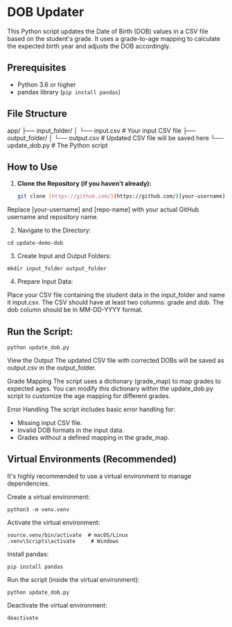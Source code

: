 # DOB Updater

This Python script updates the Date of Birth (DOB) values in a CSV file based on the student's grade. It uses a grade-to-age mapping to calculate the expected birth year and adjusts the DOB accordingly.

## Prerequisites

* Python 3.6 or higher
* pandas library (`pip install pandas`)

## File Structure

app/
├── input_folder/
│   └── input.csv      # Your input CSV file
├── output_folder/
│   └── output.csv     # Updated CSV file will be saved here
└── update_dob.py    # The Python script

## How to Use

1. **Clone the Repository (if you haven't already):**
   ```bash
   git clone [https://github.com/](https://github.com/)[your-username]/[repo-name].git
Replace [your-username] and [repo-name] with your actual GitHub username and repository name.

2. Navigate to the Directory:

```
cd update-demo-dob
```

3. Create Input and Output Folders:

```
mkdir input_folder output_folder
```

4. Prepare Input Data:

Place your CSV file containing the student data in the input_folder and name it input.csv. The CSV should have at least two columns: grade and dob. The dob column should be in MM-DD-YYYY format.

## Run the Script:

```
python update_dob.py
```

View the Output
The updated CSV file with corrected DOBs will be saved as output.csv in the output_folder.

Grade Mapping
The script uses a dictionary (grade_map) to map grades to expected ages.  You can modify this dictionary within the update_dob.py script to customize the age mapping for different grades.

Error Handling
The script includes basic error handling for:

- Missing input CSV file.
- Invalid DOB formats in the input data.
- Grades without a defined mapping in the grade_map.


## Virtual Environments (Recommended)

It's highly recommended to use a virtual environment to manage dependencies.

Create a virtual environment:

```
python3 -m venv.venv
```

Activate the virtual environment:
```
source.venv/bin/activate  # macOS/Linux
.venv\Scripts\activate     # Windows
```

Install pandas:

```
pip install pandas
```

Run the script (inside the virtual environment):

```
python update_dob.py
```

Deactivate the virtual environment:

```
deactivate
```
